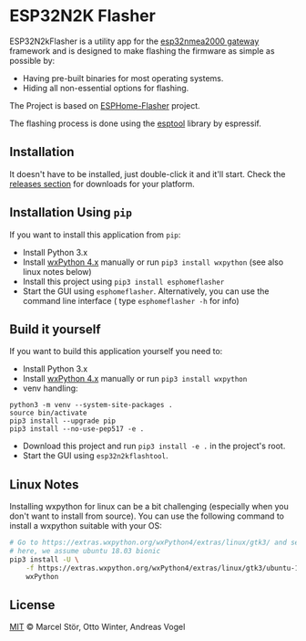 # ESP32N2K Flasher

ESP32N2kFlasher is a utility app for the [esp32nmea2000 gateway](https://github.com/wellenvogel/esp32-nmea2000)
framework and is designed to make flashing the firmware as simple as possible by:

 * Having pre-built binaries for most operating systems.
 * Hiding all non-essential options for flashing.

The Project is based on
[ESPHome-Flasher](https://github.com/esphome/esphome-flasher/tree/main/esphomeflasher)
project.

The flashing process is done using the [esptool](https://github.com/espressif/esptool)
library by espressif.

## Installation

It doesn't have to be installed, just double-click it and it'll start.
Check the [releases section](../../releases)
for downloads for your platform.

## Installation Using `pip`

If you want to install this application from `pip`:

- Install Python 3.x
- Install [wxPython 4.x](https://wxpython.org/) manually or run `pip3 install wxpython` (see also linux notes below)
- Install this project using `pip3 install esphomeflasher`
- Start the GUI using `esphomeflasher`. Alternatively, you can use the command line interface (
  type `esphomeflasher -h` for info)

## Build it yourself

If you want to build this application yourself you need to:

- Install Python 3.x
- Install [wxPython 4.x](https://wxpython.org/) manually or run `pip3 install wxpython`
- venv handling:
```
python3 -m venv --system-site-packages .
source bin/activate
pip3 install --upgrade pip
pip3 install --no-use-pep517 -e .
```
- Download this project and run `pip3 install -e .` in the project's root.
- Start the GUI using `esp32n2kflashtool`. 


## Linux Notes

Installing wxpython for linux can be a bit challenging (especially when you don't want to install from source).
You can use the following command to install a wxpython suitable with your OS:

```bash
# Go to https://extras.wxpython.org/wxPython4/extras/linux/gtk3/ and select the correct OS type
# here, we assume ubuntu 18.03 bionic
pip3 install -U \
    -f https://extras.wxpython.org/wxPython4/extras/linux/gtk3/ubuntu-18.04 \
    wxPython
```

## License

[MIT](http://opensource.org/licenses/MIT) © Marcel Stör, Otto Winter, Andreas Vogel
